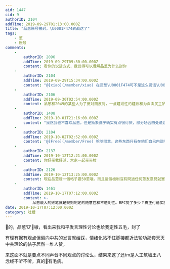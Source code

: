 ```yaml
---
aid: 1447
cid: 9
authorID: 2104
addTime: 2019-09-29T01:13:00.000Z
title: "品葱账号被封，\U0001F474转战这了"
tags:
    - 葱
    - 账号
comments:
    -
        authorID: 2096
        addTime: 2019-09-29T09:30:00.000Z
        content: 看你的说话方式，我觉得可以理解品葱为什么封你
    -
        authorID: 2104
        addTime: 2019-09-29T15:34:00.000Z
        content: "@[xiao](/member/xiao) 在品葱\U0001F474可不是这么说话\U0001F4A7嗷"
    -
        authorID: 2106
        addTime: 2019-09-30T02:54:00.000Z
        content: 品葱和2049的某些人为了反对而反对，一点建设性的建议和为自由民主牺牲的品格都没有真的可笑，只敢躲在输入框背后叫嚣民主自由笑死我了。
    -
        authorID: 1408
        addTime: 2019-10-01T21:16:00.000Z
        content: "虽然我也不喜欢品葱，但是抽象骡子确实有点很讨厌，部分场合四处说这些垃圾话，一点正常语言能力都没有了\U0001F612"
    -
        authorID: 2104
        addTime: 2019-10-02T02:52:00.000Z
        content: '@[Free](/member/Free) 哈哈同意，这些东西只有在他们自己内部味儿才对'
    -
        authorID: 2137
        addTime: 2019-10-12T12:21:00.000Z
        content: 你好带我好派，大家一起带带牌
    -
        authorID: 2126
        addTime: 2019-10-12T13:25:00.000Z
        content: 現在品蔥發一個帖子要50蔥哦。而且這個機制沒有問過任何蔥友意見就實行了。 所以說，你也配姓趙？
    -
        authorID: 1461
        addTime: 2019-10-17T07:12:00.000Z
        content: >-
            品葱最大的败笔就是规则制定的随意性和不透明性。RFC提了多少？真正付诸实施的有几个？游戏规则改了几次？真正征求葱油意见的有多少？请在品葱搜索「品葱七大不可思议」有惊喜。
date: 2019-10-17T07:12:00.000Z
category: 吐槽
---
```


🎠的，品葱🐮🍺嗷，看出来我和平发言理性讨论也给我定性五毛，封了

有理有据有观点但偏向中共的发言就给踩，情绪化站不住脚接都近法轮功那套天灭中共理论的帖子居然一堆人赞，

来这面不就是要点不同声音不同观点的讨论么，结果来这了还tm是人工筑墙王八念经不听不听，真的🧠有毛病。
